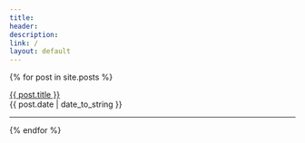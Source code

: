 ```yaml
---
title: 
header: 
description:
link: /
layout: default
---
```


{% for post in site.posts %}
  <p>
    <a href="{{ post.url | absolute_url }}">{{ post.title }}</a><br>
      {{ post.date | date_to_string }}
  </p>
  <hr>
{% endfor %}